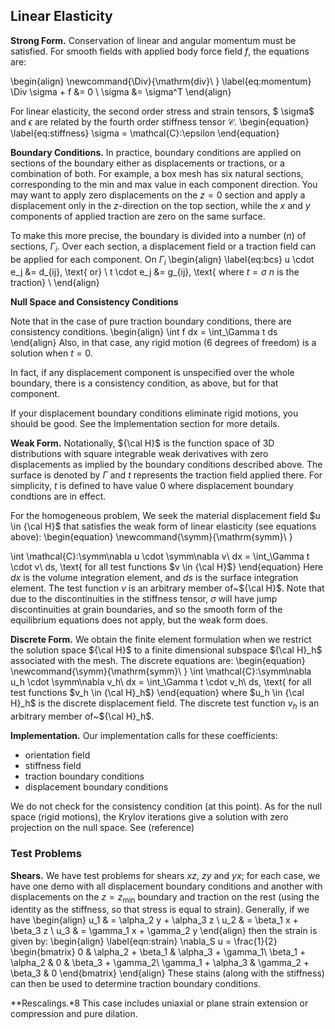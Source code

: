 ## Linear Elasticity

**Strong Form.**
Conservation of linear and angular momentum must be satisfied.
For smooth fields with applied body force field $f$, the equations are:

\begin{align}
  \newcommand{\Div}{\mathrm{div}\ }
  \label{eq:momentum}
  \Div \sigma + f &= 0 \\
  \sigma &= \sigma^T
\end{align}

For linear elasticity, the second order stress and strain tensors,
$ \sigma$ and $\epsilon$
are related by the fourth order stiffness tensor $\mathcal{C}$.
\begin{equation}
  \label{eq:stiffness}
  \sigma = \mathcal{C}:\epsilon
\end{equation}

**Boundary Conditions.**
In practice, boundary conditions are applied on sections of the boundary
either as displacements or tractions, or a combination of both. For example,
a box mesh has six natural sections, corresponding to the min and max value
in each component direction.  You may want to apply zero displacements on the
$z=0$ section and apply a displacement only in the $z$-direction on the top
section, while the $x$ and $y$ components of applied traction are zero on the
same surface.

To make this more precise, the boundary is divided into a number ($n$) of
sections, $\Gamma_i$. Over each section, a displacement field or a traction
field can be applied for each component. On $\Gamma_i$
\begin{align}
  \label{eq:bcs}
	u \cdot e_j &= d_{ij}, \text{ or} \\
        t \cdot e_j &= g_{ij}, \text{ where $t=\sigma\ n$ is the traction} \\
\end{align}

**Null Space and Consistency Conditions**

Note that in the case of pure traction boundary conditions, there are consistency conditions.
\begin{align}
   \int f dx = \int_\Gamma t ds
\end{align}
Also, in that case, any rigid motion (6 degrees of freedom) is a solution when
$t=0$.

In fact, if any displacement component is unspecified over the whole boundary,
there is a consistency condition, as above, but for that component.

If your displacement boundary conditions eliminate rigid motions, you should
be good.  See the Implementation section for more details.

**Weak Form.**
Notationally, ${\cal H}$ is the function space of 3D distributions with
square integrable weak derivatives with zero displacements as implied by the
boundary conditions described above.
The surface is denoted by $\Gamma$ and $t$  represents the traction field
applied there.
For simplicity, $t$ is defined to have value 0 where displacement boundary condtions are in effect.

For the homogeneous problem, We seek the material displacement field
$u \in {\cal H}$ that satisfies the weak form of linear elasticity
(see equations above):
\begin{equation}
  \newcommand{\symm}{\mathrm{symm}\ }

  \int  \mathcal{C}:\symm\nabla u \cdot  \symm\nabla v\ dx = \int_\Gamma t \cdot v\ ds,
  \text{ for all test functions $v \in {\cal H}$}
\end{equation}
Here $dx$ is the volume integration element, and $ds$ is the surface integration element.
The test function $v$ is an arbitrary member of~${\cal H}$.
Note that due to the discontinuities in the stiffness tensor,
$\sigma$ will have jump discontinuities at grain boundaries, and
so the smooth form of the equilibrium equations does not apply,
but the weak form does.

**Discrete Form.**
We obtain the finite element formulation when we restrict the solution
space ${\cal H}$ to
a finite dimensional subspace ${\cal H}_h$ associated with the mesh.
The discrete equations are:
\begin{equation}
\newcommand{\symm}{\mathrm{symm}\ }
  \int  \mathcal{C}:\symm\nabla u_h \cdot  \symm\nabla v_h\ dx = \int_\Gamma t \cdot v_h\ ds,
  \text{ for all test functions $v_h \in {\cal H}_h$}
\end{equation}
where $u_h \in {\cal H}_h$ is the discrete displacement field.
The discrete test function $v_h$ is an arbitrary member of~${\cal H}_h$.


**Implementation.**
Our implementation calls for these coefficients:
* orientation field
* stiffness field
* traction boundary conditions
* displacement boundary conditions

We do not check for the consistency condition (at this point).  As for the
null space (rigid motions), the Krylov iterations give a solution with zero
projection on the null space. See (reference)

### Test Problems

**Shears.**
We have test problems for shears $xz$, $zy$ and $yx$; for each case, we have one demo with all displacement boundary conditions and another with displacements on the $z = z_{\min}$ boundary and traction on the rest (using the identity as the stiffness, so that stress is equal to strain).
Generally, if we have
\begin{align}
    u_1 & = \alpha_2 y + \alpha_3 z \\
    u_2 & = \beta_1 x + \beta_3 z \\
    u_3 & = \gamma_1 x + \gamma_2 y
\end{align}
then the strain is given by:
\begin{align}
    \label{eqn:strain}
    \nabla_S u = \frac{1}{2}
    \begin{bmatrix}
        0 & \alpha_2 + \beta_1 & \alpha_3 + \gamma_1\\
        \beta_1 + \alpha_2 & 0 & \beta_3 + \gamma_2\\
        \gamma_1 + \alpha_3 & \gamma_2 + \beta_3 & 0
    \end{bmatrix}
\end{align}
These stains (along with the stiffness) can then be used to determine traction boundary conditions.

**Rescalings.*8
This case includes uniaxial or plane strain extension or compression
and pure dilation.
